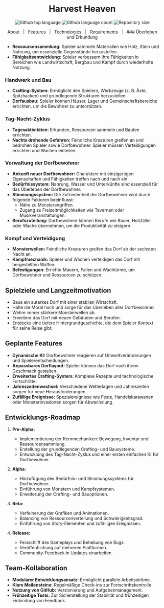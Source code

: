 <div align="center" id="top"> 
  &#xa0;
</div>

<h1 align="center">Harvest Heaven</h1>

<p align="center">
  <img alt="Github top language" src="https://img.shields.io/github/languages/top/cipher-shad0w/harvest-heaven?color=56BEB8">
  <img alt="Github language count" src="https://img.shields.io/github/languages/count/cipher-shad0w/harvest-heaven?color=56BEB8">
  <img alt="Repository size" src="https://img.shields.io/github/repo-size/cipher-shad0w/harvest-heaven?color=56BEB8">
</p>

<p align="center">
  <a href="#about">About</a> &#xa0; | &#xa0; 
  <a href="#features">Features</a> &#xa0; | &#xa0;
  <a href="#technologies">Technologies</a> &#xa0; | &#xa0;
  <a href="#requirements">Requirements</a> &#xa0; | &#xa0;
### Überleben und Erkundung

- **Ressourcensammlung:** Spieler sammeln Materialien wie Holz, Stein und Nahrung, um essenzielle Gegenstände herzustellen.
- **Fähigkeitsentwicklung:** Spieler verbessern ihre Fähigkeiten in Bereichen wie Landwirtschaft, Bergbau und Kampf durch wiederholte Nutzung.

### Handwerk und Bau

- **Crafting-System:** Ermöglicht den Spielern, Werkzeuge (z. B. Äxte, Spitzhacken) und grundlegende Strukturen herzustellen.
- **Dorfausbau:** Spieler können Häuser, Lager und Gemeinschaftsbereiche errichten, um die Bewohner zu unterstützen.

### Tag-Nacht-Zyklus

- **Tagesaktivitäten:** Erkunden, Ressourcen sammeln und Bauten errichten.
- **Nachts drohende Gefahren:** Feindliche Kreaturen greifen an und bedrohen Spieler sowie Dorfbewohner. Spieler müssen Verteidigungen errichten und Wachen einteilen.

### Verwaltung der Dorfbewohner

- **Ankunft neuer Dorfbewohner:** Charaktere mit einzigartigen Eigenschaften und Fähigkeiten treffen nach und nach ein.
- **Bedürfnissystem:** Nahrung, Wasser und Unterkünfte sind essenziell für das Überleben der Dorfbewohner.
- **Stimmungssystem:** Die Zufriedenheit der Dorfbewohner wird durch folgende Faktoren beeinflusst:
    - Nähe zu Monsterangriffen.
    - Zugang zu Freizeitmöglichkeiten wie Tavernen oder Musikveranstaltungen.
- **Berufszuteilung:** Dorfbewohner können Berufe wie Bauer, Holzfäller oder Wache übernehmen, um die Produktivität zu steigern.

### Kampf und Verteidigung

- **Monsterwellen:** Feindliche Kreaturen greifen das Dorf ab der sechsten Nacht an.
- **Kampfmechanik:** Spieler und Wachen verteidigen das Dorf mit hergestellten Waffen.
- **Befestigungen:** Errichte Mauern, Fallen und Wachtürme, um Dorfbewohner und Ressourcen zu schützen.

## Spielziele und Langzeitmotivation

- Baue ein autarkes Dorf mit einer stabilen Wirtschaft.
- Halte die Moral hoch und sorge für das Überleben aller Dorfbewohner.
- Wehre immer stärkere Monsterwellen ab.
- Erweitere das Dorf mit neuen Gebäuden und Berufen.
- Entdecke eine tiefere Hintergrundgeschichte, die dem Spieler Kontext für seine Reise gibt.

## Geplante Features

- **Dynamische KI:** Dorfbewohner reagieren auf Umweltveränderungen und Spielerentscheidungen.
- **Anpassbares Dorflayout:** Spieler können das Dorf nach ihrem Geschmack gestalten.
- **Erweitertes Crafting-System:** Komplexe Rezepte und technologische Fortschritte.
- **Jahreszeitenwechsel:** Verschiedene Wetterlagen und Jahreszeiten sorgen für neue Herausforderungen.
- **Zufällige Ereignisse:** Spezialereignisse wie Feste, Handelskarawanen oder Monsterinvasionen sorgen für Abwechslung.

## Entwicklungs-Roadmap

1. **Pre-Alpha:**
    
    - Implementierung der Kernmechaniken: Bewegung, Inventar und Ressourcensammlung.
    - Erstellung der grundlegenden Crafting- und Bausysteme.
    - Entwicklung des Tag-Nacht-Zyklus und einer ersten einfachen KI für Dorfbewohner.
2. **Alpha:**
    
    - Hinzufügung des Bedürfnis- und Stimmungssystems für Dorfbewohner.
    - Einführung von Monstern und Kampfsystemen.
    - Erweiterung der Crafting- und Bauoptionen.
3. **Beta:**
    
    - Verfeinerung der Grafiken und Animationen.
    - Balancing von Ressourcenverteilung und Schwierigkeitsgrad.
    - Einführung von Story-Elementen und zufälligen Ereignissen.
4. **Release:**
    
    - Feinschliff des Gameplays und Behebung von Bugs.
    - Veröffentlichung auf mehreren Plattformen.
    - Community-Feedback in Updates einarbeiten.

## Team-Kollaboration

- **Modularer Entwicklungsansatz:** Ermöglicht parallele Arbeitsströme.
- **Klare Meilensteine:** Regelmäßige Check-ins zur Fortschrittskontrolle.
- **Nutzung von GitHub:** Versionierung und Aufgabenmanagement.
- **Frühzeitige Tests:** Zur Sicherstellung der Stabilität und frühzeitigen Einbindung von Feedback.